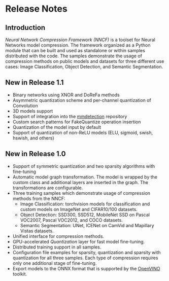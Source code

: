 # Release Notes

## Introduction

*Neural Network Compression Framework  (NNCF)* is a toolset for Neural Networks model compression. 
The framework organized as a Python module that can be built and used as standalone or within 
samples distributed with the code.  The samples demonstrate the usage of compression methods on 
public models and datasets for three different use cases: Image Classification, Object Detection, 
and Semantic Segmentation.

## New in Release 1.1

- Binary networks using XNOR and DoReFa methods
- Asymmetric quantization scheme and per-channel quantization of Convolution
- 3D models support
- Support of integration into the [mmdetection](https://github.com/open-mmlab/mmdetection) repository
- Custom search patterns for FakeQuantize operation insertion
- Quantization of the model input by default
- Support of quantization of non-ReLU models (ELU, sigmoid, swish, hswish, and others)

## New in Release 1.0

- Support of symmetric quantization and two sparsity algorithms with fine-tuning
- Automatic model graph transformation. The model is wrapped by the custom class and additional layers are inserted in the graph. The transformations are configurable.
- Three training samples which demonstrate usage of compression methods from the NNCF:
	- Image Classification:  torchvision models for classification and custom models on ImageNet and CIFAR10/100 datasets.
	- Object Detection: SSD300, SSD512, MobileNet SSD on Pascal VOC2007, Pascal VOC2012, and COCO datasets. 
	- Semantic Segmentation: UNet, ICENet on CamVid and Mapillary Vistas datasets.
- Unified interface for compression methods.	
- GPU-accelerated *Quantization* layer for fast model fine-tuning.
- Distributed training support in all samples.
- Configuration file examples for sparsity, quantization and sparsity with quantization for all three samples. Each type of compression requires only one additional stage of fine-tuning.
- Export models to the ONNX format that is supported by the [OpenVINO](https://github.com/opencv/dldt) toolkit.
